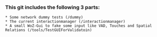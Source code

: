 ### This git includes the following 3 parts:
    * Some network dummy tests (/dummy)
    * The current interactionmanager (/interactionmanager)
    * A small WoZ-Gui to fake some input like VAD, Touches and Spatial Relations (/tools/TestGUIForValidatoin)
